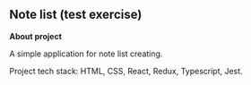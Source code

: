 ## Note list (test exercise)

**About project**


A simple application for note list creating.

Project tech stack: HTML, CSS, React, Redux, Typescript, Jest.